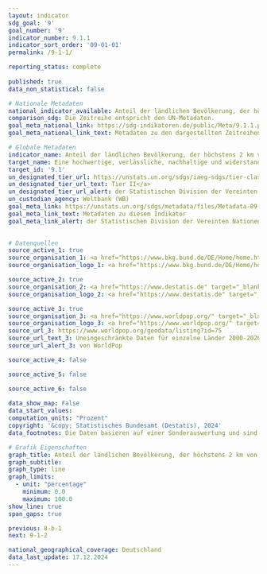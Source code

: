 ```yaml
---
layout: indicator    
sdg_goal: '9'    
goal_number: '9'    
indicator_number: 9.1.1    
indicator_sort_order: '09-01-01'    
permalink: /9-1-1/    

reporting_status: complete
    
published: true    
data_non_statistical: false    

# Nationale Metadaten    
national_indicator_available: Anteil der ländlichen Bevölkerung, der höchstens 2 km von einer ganzjährig befahrbaren Straße entfernt lebt    
comparison_sdg: Die Zeitreihe entspricht den UN-Metadaten.    
goal_meta_national_link: https://sdg-indikatoren.de/public/Meta/9.1.1.pdf
goal_meta_national_link_text: Metadaten zu den dargestellten Zeitreihen    

# Globale Metadaten    
indicator_name: Anteil der ländlichen Bevölkerung, der höchstens 2 km von einer ganzjährig befahrbaren Straße entfernt lebt    
target_name: Eine hochwertige, verlässliche, nachhaltige und widerstandsfähige Infrastruktur aufbauen, einschließlich regionaler und grenzüberschreitender Infrastruktur, um die wirtschaftliche Entwicklung und das menschliche Wohlergehen zu unterstützen, und dabei den Schwerpunkt auf einen erschwinglichen und gleichberechtigten Zugang für alle legen    
target_id: '9.1'    
un_designated_tier_url: https://unstats.un.org/sdgs/iaeg-sdgs/tier-classification/'    
un_designated_tier_url_text: Tier II</a>    
un_designated_tier_url_alert: der Statistischen Division der Vereinten Nationen    
un_custodian_agency: Weltbank (WB)    
goal_meta_link: https://unstats.un.org/sdgs/metadata/files/Metadata-09-01-01.pdf    
goal_meta_link_text: Metadaten zu diesem Indikator    
goal_meta_link_alert: der Statistischen Division der Vereinten Nationen    
    

# Datenquellen
source_active_1: true
source_organisation_1: <a href="https://www.bkg.bund.de/DE/Home/home.html" target="_blank" onclick="return confirm_alert('des Bundesamts für Kartographie und Geodäsie','De');" title="Klicken Sie hier um zur Website der Organisation Bundesamt für Kartographie und Geodäsie (BKG) zu gelangen."> Bundesamt für Kartographie und Geodäsie (BKG) </a>
source_organisation_logo_1: <a href="https://www.bkg.bund.de/DE/Home/home.html" target="_blank" onclick="return confirm_alert('des Bundesamts für Kartographie und Geodäsie','De');"><img src="https://sdg-indikatoren.de/public/OrgImgDe/bkg.png" alt="Logo bkg" style="height:60px; width:148px"/></a>

source_active_2: true
source_organisation_2: <a href="https://www.destatis.de" target="_blank" title="Klicken Sie hier um zur Website der Organisation Statistisches Bundesamt (Destatis) zu gelangen."> Statistisches Bundesamt (Destatis) </a>
source_organisation_logo_2: <a href="https://www.destatis.de" target="_blank"><img src="https://sdg-indikatoren.de/public/OrgImgDe/destatis.png" alt="Logo destatis" style="height:60px; width:148px"/></a>

source_active_3: true
source_organisation_3: <a href="https://www.worldpop.org/" target="_blank" onclick="return confirm_alert('von WorldPop','De');" title="Klicken Sie hier um zur Website der Organisation WorldPop zu gelangen."> WorldPop </a>
source_organisation_logo_3: <a href="https://www.worldpop.org/" target="_blank" onclick="return confirm_alert('von WorldPop','De');"><img src="https://sdg-indikatoren.de/public/OrgImgDe/wrldpp.png" alt="Logo wrldpp" style="height:60px; width:148px"/></a>
source_url_3: https://www.worldpop.org/geodata/listing?id=75
source_url_text_3: Uneingeschränkte Daten für einzelne Länder 2000-2020 UN-bereinigt mit 1 km Auflösung (nicht auf Deutsch verfügbar)
source_url_alert_3: von WorldPop

source_active_4: false

source_active_5: false

source_active_6: false
    
data_show_map: False    
data_start_values:     
computation_units: "Prozent"    
copyright: '&copy; Statistisches Bundesamt (Destatis), 2024'    
data_footnotes: Die Daten basieren auf einer Sonderauswertung und sind nicht öffentlich zugänglich.<br>• Daten sind erst ab 2015 verfügbar.    

# Grafik Eigenschaften    
graph_title: Anteil der ländlichen Bevölkerung, der höchstens 2 km von einer ganzjährig befahrbaren Straße entfernt lebt - Index der ländlichen Anbindung
graph_subtitle:     
graph_type: line    
graph_limits:
  - unit: "percentage"
    minimum: 0.0
    maximum: 100.0
show_line: true
span_gaps: true    

previous: 8-b-1    
next: 9-1-2    

national_geographical_coverage: Deutschland    
data_last_update: 17.12.2024    
---
```


<span></span>